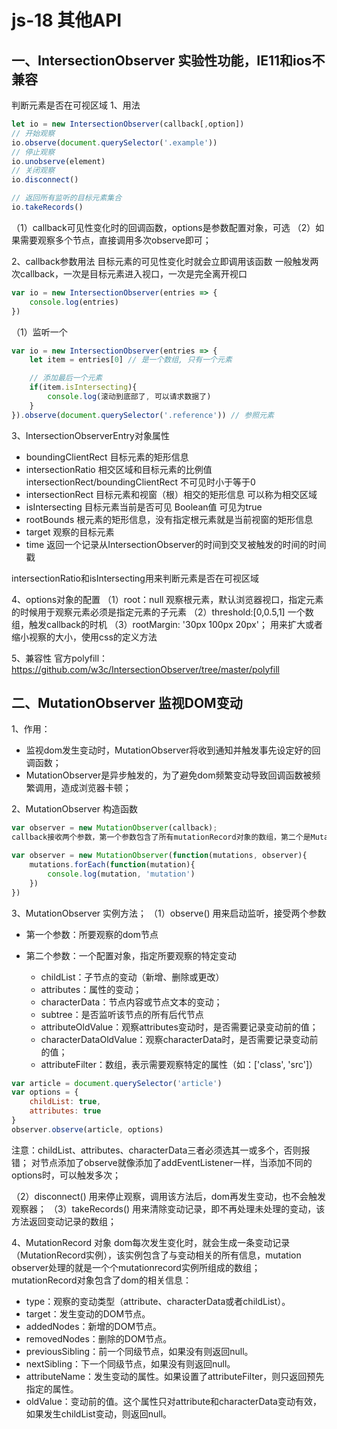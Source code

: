 # js-18 其他API
## 一、IntersectionObserver    实验性功能，IE11和ios不兼容
判断元素是否在可视区域
1、用法
```js
let io = new IntersectionObserver(callback[,option])
// 开始观察
io.observe(document.querySelector('.example'))
// 停止观察
io.unobserve(element)
// 关闭观察
io.disconnect()

// 返回所有监听的目标元素集合
io.takeRecords()
```
（1）callback可见性变化时的回调函数，options是参数配置对象，可选
（2）如果需要观察多个节点，直接调用多次observe即可；

2、callback参数用法
目标元素的可见性变化时就会立即调用该函数
一般触发两次callback，一次是目标元素进入视口，一次是完全离开视口
```js
var io = new IntersectionObserver(entries => {
    console.log(entries)
})
```
（1）监听一个
```js
var io = new IntersectionObserver(entries => {
    let item = entries[0] // 是一个数组, 只有一个元素

    // 添加最后一个元素
    if(item.isIntersecting){
        console.log(滚动到底部了, 可以请求数据了)
    }
}).observe(document.querySelector('.reference')) // 参照元素
```

3、IntersectionObserverEntry对象属性
* boundingClientRect 目标元素的矩形信息
* intersectionRatio 相交区域和目标元素的比例值 intersectionRect/boundingClientRect 不可见时小于等于0
* intersectionRect 目标元素和视窗（根）相交的矩形信息 可以称为相交区域
* isIntersecting 目标元素当前是否可见 Boolean值 可见为true
* rootBounds 根元素的矩形信息，没有指定根元素就是当前视窗的矩形信息
* target 观察的目标元素
* time 返回一个记录从IntersectionObserver的时间到交叉被触发的时间的时间戳


intersectionRatio和isIntersecting用来判断元素是否在可视区域

4、options对象的配置
（1）root：null    观察根元素，默认浏览器视口，指定元素的时候用于观察元素必须是指定元素的子元素
（2）threshold:[0,0.5,1]    一个数组，触发callback的时机
（3）rootMargin: '30px 100px 20px'；   用来扩大或者缩小视察的大小，使用css的定义方法


5、兼容性
官方polyfill： https://github.com/w3c/IntersectionObserver/tree/master/polyfill

## 二、MutationObserver 监视DOM变动
1、作用：
* 监视dom发生变动时，MutationObserver将收到通知并触发事先设定好的回调函数；
* MutationObserver是异步触发的，为了避免dom频繁变动导致回调函数被频繁调用，造成浏览器卡顿；



2、MutationObserver 构造函数
```js
var observer = new MutationObserver(callback);
callback接收两个参数，第一个参数包含了所有mutationRecord对象的数组，第二个是MutationObserver实例本身；

var observer = new MutationObserver(function(mutations, observer){
    mutations.forEach(function(mutation){
        console.log(mutation, 'mutation')
    })
})
```
3、MutationObserver 实例方法；
（1）observe()   用来启动监听，接受两个参数
* 第一个参数：所要观察的dom节点
* 第二个参数：一个配置对象，指定所要观察的特定变动

	* childList：子节点的变动（新增、删除或更改）
	* attributes：属性的变动；
	* characterData：节点内容或节点文本的变动；
	* subtree：是否监听该节点的所有后代节点
	* attributeOldValue：观察attributes变动时，是否需要记录变动前的值；
	* characterDataOldValue：观察characterData时，是否需要记录变动前的值；
	* attributeFilter：数组，表示需要观察特定的属性（如：['class', 'src']）


```js
var article = document.querySelector('article')
var options = {
    childList: true,
    attributes: true
}
observer.observe(article, options)
```
注意：childList、attributes、characterData三者必须选其一或多个，否则报错；
对节点添加了observe就像添加了addEventListener一样，当添加不同的options时，可以触发多次；

（2）disconnect()    用来停止观察，调用该方法后，dom再发生变动，也不会触发观察器；
（3）takeRecords()    用来清除变动记录，即不再处理未处理的变动，该方法返回变动记录的数组；

4、MutationRecord 对象
dom每次发生变化时，就会生成一条变动记录（MutationRecord实例），该实例包含了与变动相关的所有信息，mutation observer处理的就是一个个mutationrecord实例所组成的数组；
mutationRecord对象包含了dom的相关信息：
* type：观察的变动类型（attribute、characterData或者childList）。
* target：发生变动的DOM节点。
* addedNodes：新增的DOM节点。
* removedNodes：删除的DOM节点。
* previousSibling：前一个同级节点，如果没有则返回null。
* nextSibling：下一个同级节点，如果没有则返回null。
* attributeName：发生变动的属性。如果设置了attributeFilter，则只返回预先指定的属性。
* oldValue：变动前的值。这个属性只对attribute和characterData变动有效，如果发生childList变动，则返回null。

